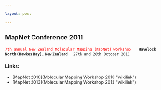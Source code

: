 ```yaml
---

layout: post

---
```


## MapNet Conference 2011

<span style="color:#FF0000">`7th annual New Zealand Molecular Mapping (MapNet) workshop `</span>`  `
**`Havelock` `North` `(Hawkes` `Bay),` `New` `Zealand`**` `
` 27th and 28th October 2011`

### Links:

-   [MapNet 2010](Molecular Mapping Workshop 2010 "wikilink")
-   [MapNet 2013](Molecular Mapping Workshop 2013 "wikilink")

